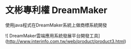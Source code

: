 # 文彬專利權 DreamMaker

使用java程式在DreamMaker系統上做商標系統開發

![	DreamMaker雲端應用系統發展平台開發工具] (http://www.interinfo.com.tw/web/product/product3.html)
